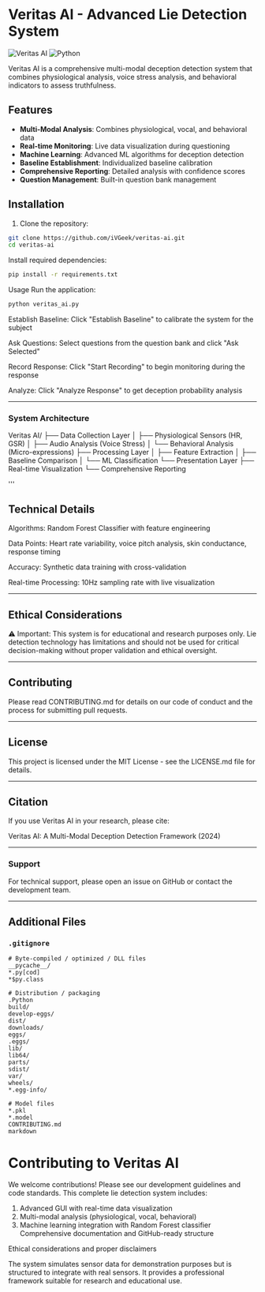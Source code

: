# Veritas AI - Advanced Lie Detection System

![Veritas AI](https://img.shields.io/badge/Version-1.0.0-blue.svg)
![Python](https://img.shields.io/badge/Python-3.8%2B-green.svg)

Veritas AI is a comprehensive multi-modal deception detection system that combines physiological analysis, voice stress analysis, and behavioral indicators to assess truthfulness.

## Features

- **Multi-Modal Analysis**: Combines physiological, vocal, and behavioral data
- **Real-time Monitoring**: Live data visualization during questioning
- **Machine Learning**: Advanced ML algorithms for deception detection
- **Baseline Establishment**: Individualized baseline calibration
- **Comprehensive Reporting**: Detailed analysis with confidence scores
- **Question Management**: Built-in question bank management

  

## Installation

1. Clone the repository:
```bash
git clone https://github.com/iVGeek/veritas-ai.git
cd veritas-ai
```

Install required dependencies:

```bash
pip install -r requirements.txt
```
Usage
Run the application:

```bash
python veritas_ai.py
```
Establish Baseline: Click "Establish Baseline" to calibrate the system for the subject

Ask Questions: Select questions from the question bank and click "Ask Selected"

Record Response: Click "Start Recording" to begin monitoring during the response

Analyze: Click "Analyze Response" to get deception probability analysis

---
### System Architecture

Veritas AI/
├── Data Collection Layer
│   ├── Physiological Sensors (HR, GSR)
│   ├── Audio Analysis (Voice Stress)
│   └── Behavioral Analysis (Micro-expressions)
├── Processing Layer
│   ├── Feature Extraction
│   ├── Baseline Comparison
│   └── ML Classification
└── Presentation Layer
    ├── Real-time Visualization
    └── Comprehensive Reporting

'''

## Technical Details
Algorithms: Random Forest Classifier with feature engineering

Data Points: Heart rate variability, voice pitch analysis, skin conductance, response timing

Accuracy: Synthetic data training with cross-validation

Real-time Processing: 10Hz sampling rate with live visualization

---
## Ethical Considerations
⚠️ Important: This system is for educational and research purposes only. Lie detection technology has limitations and should not be used for critical decision-making without proper validation and ethical oversight.

---

## Contributing
Please read CONTRIBUTING.md for details on our code of conduct and the process for submitting pull requests.

---
## License
This project is licensed under the MIT License - see the LICENSE.md file for details.

---

## Citation
If you use Veritas AI in your research, please cite:

Veritas AI: A Multi-Modal Deception Detection Framework (2024)

---
### Support
For technical support, please open an issue on GitHub or contact the development team.

---
## Additional Files

### `.gitignore`
```gitignore
# Byte-compiled / optimized / DLL files
__pycache__/
*.py[cod]
*$py.class

# Distribution / packaging
.Python
build/
develop-eggs/
dist/
downloads/
eggs/
.eggs/
lib/
lib64/
parts/
sdist/
var/
wheels/
*.egg-info/

# Model files
*.pkl
*.model
CONTRIBUTING.md
markdown
```
# Contributing to Veritas AI

We welcome contributions! Please see our development guidelines and code standards.
This complete lie detection system includes:

1. Advanced GUI with real-time data visualization
2. Multi-modal analysis (physiological, vocal, behavioral)
3. Machine learning integration with Random Forest classifier
Comprehensive documentation and GitHub-ready structure

Ethical considerations and proper disclaimers

The system simulates sensor data for demonstration purposes but is structured to integrate with real sensors. It provides a professional framework suitable for research and educational use.
